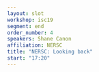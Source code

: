```yaml
---
layout: slot
workshop: isc19
segment: end
order_number: 4
speakers: Shane Canon
affiliation: NERSC
title: "NERSC: Looking back"
start: "17:20"
---
```

